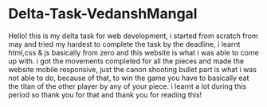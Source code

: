 # Delta-Task-VedanshMangal
Hello!
this is my delta task for web development, i started from scratch from may and tried my hardest to complete the task by the deadline, i learnt html,css & js basically from zero and this website is what i was able to come up with.
i got the movements completed for all the pieces and made the website mobile responsive, just the canon shooting bullet part is what i was not able to do, because of that, to win the game you have to basically eat the titan of the other player by any of your piece. 
i learnt a lot during this period so thank you for that and thank you for reading this!
